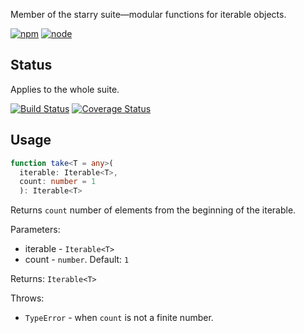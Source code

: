 Member of the starry suite—modular functions for iterable objects.

[![npm](https://img.shields.io/npm/v/starry.take.svg?style=flat-square)](https://www.npmjs.com/package/starry.take) [![node](https://img.shields.io/node/v/starry.take.svg?style=flat-square)](https://nodejs.org/en/download/)

## Status

Applies to the whole suite.

[![Build Status](https://img.shields.io/travis/seangenabe/starry.svg?style=flat-square)](https://travis-ci.org/seangenabe/starry) [![Coverage Status](https://img.shields.io/coveralls/seangenabe/starry.svg?style=flat-square)](https://coveralls.io/github/seangenabe/starry)

## Usage

```typescript
function take<T = any>(
  iterable: Iterable<T>,
  count: number = 1
  ): Iterable<T>
```

Returns `count` number of elements from the beginning of the iterable.

Parameters:
* iterable - `Iterable<T>`
* count - `number`. Default: `1`

Returns: `Iterable<T>`

Throws:
* `TypeError` - when `count` is not a finite number.

